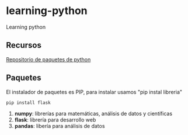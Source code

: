 # learning-python

Learning python

## Recursos

[Repositorio de paquetes de python](https://pypi.org)

## Paquetes

El instalador de paquetes es PIP, para instalar usamos "pip instal libreria"

```shell
pip install flask
```

1. **numpy**: librerías para matemáticas, análisis de datos y científicas
2. **flask**: librería para desarrollo web
3. **pandas**: libería para análisis de datos
